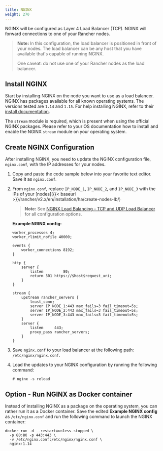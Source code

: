 ```yaml
---
title: NGINX
weight: 270
---
```

NGINX  will be configured as Layer 4 Load Balancer (TCP). NGINX will forward connections to one of your Rancher nodes.

>**Note:**
> In this configuration, the load balancer is positioned in front of your nodes. The load balancer can be any host that you have available that's capable of running NGINX.
>
> One caveat: do not use one of your Rancher nodes as the load balancer.

## Install NGINX

Start by installing NGINX on the node you want to use as a load balancer. NGINX has packages available for all known operating systems. The versions tested are `1.14` and `1.15`. For help installing NGINX, refer to their [install documentation](https://www.nginx.com/resources/wiki/start/topics/tutorials/install/).

The `stream` module is required, which is present when using the official NGINX packages. Please refer to your OS documentation how to install and enable the NGINX `stream` module on your operating system.

## Create NGINX Configuration

After installing NGINX, you need to update the NGINX configuration file, `nginx.conf`, with the IP addresses for your nodes.

1. Copy and paste the code sample below into your favorite text editor. Save it as `nginx.conf`.

2. From `nginx.conf`, replace `IP_NODE_1`, `IP_NODE_2`, and `IP_NODE_3` with the IPs of your [nodes]({{< baseurl >}}/rancher/v2.x/en/installation/ha/create-nodes-lb/)

    >**Note:** See [NGINX Load Balancing - TCP and UDP Load Balancer](https://docs.nginx.com/nginx/admin-guide/load-balancer/tcp-udp-load-balancer/) for all configuration options.

    **Example NGINX config:**
    ```
    worker_processes 4;
    worker_rlimit_nofile 40000;

    events {
        worker_connections 8192;
    }

    http {
        server {
            listen         80;
            return 301 https://$host$request_uri;
        }
    }

    stream {
        upstream rancher_servers {
            least_conn;
            server IP_NODE_1:443 max_fails=3 fail_timeout=5s;
            server IP_NODE_2:443 max_fails=3 fail_timeout=5s;
            server IP_NODE_3:443 max_fails=3 fail_timeout=5s;
        }
        server {
            listen     443;
            proxy_pass rancher_servers;
        }
    }
    ```

3. Save `nginx.conf` to your load balancer at the following path: `/etc/nginx/nginx.conf`.

4. Load the updates to your NGINX configuration by running the following command:

    ```
    # nginx -s reload
    ```

## Option - Run NGINX as Docker container

Instead of installing NGINX as a package on the operating system, you can rather run it as a Docker container. Save the edited **Example NGINX config** as `/etc/nginx.conf` and run the following command to launch the NGINX container:

```
docker run -d --restart=unless-stopped \
  -p 80:80 -p 443:443 \
  -v /etc/nginx.conf:/etc/nginx/nginx.conf \
  nginx:1.14
```
